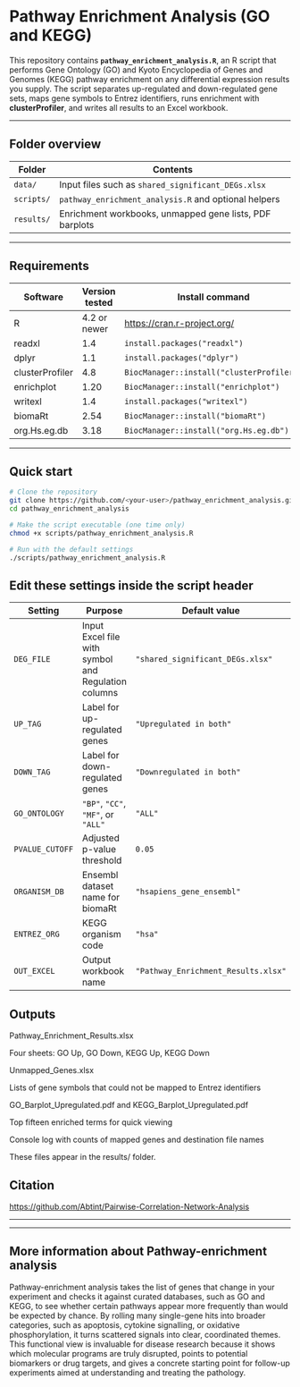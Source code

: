 # Pathway Enrichment Analysis (GO and KEGG)

This repository contains **`pathway_enrichment_analysis.R`**, an R script that performs Gene Ontology (GO) and Kyoto Encyclopedia of Genes and Genomes (KEGG) pathway enrichment on any differential expression results you supply. The script separates up-regulated and down-regulated gene sets, maps gene symbols to Entrez identifiers, runs enrichment with **clusterProfiler**, and writes all results to an Excel workbook.

---

## Folder overview

| Folder    | Contents                                                  |
|-----------|-----------------------------------------------------------|
| `data/`   | Input files such as `shared_significant_DEGs.xlsx`        |
| `scripts/`| `pathway_enrichment_analysis.R` and optional helpers      |
| `results/`| Enrichment workbooks, unmapped gene lists, PDF barplots   |

---

## Requirements

| Software | Version tested | Install command |
|----------|----------------|-----------------|
| R        | 4.2 or newer   | <https://cran.r-project.org/> |
| readxl   | 1.4            | `install.packages("readxl")` |
| dplyr    | 1.1            | `install.packages("dplyr")` |
| clusterProfiler | 4.8     | `BiocManager::install("clusterProfiler")` |
| enrichplot | 1.20         | `BiocManager::install("enrichplot")` |
| writexl  | 1.4            | `install.packages("writexl")` |
| biomaRt  | 2.54           | `BiocManager::install("biomaRt")` |
| org.Hs.eg.db | 3.18       | `BiocManager::install("org.Hs.eg.db")` |

---

## Quick start

```bash
# Clone the repository
git clone https://github.com/<your-user>/pathway_enrichment_analysis.git
cd pathway_enrichment_analysis

# Make the script executable (one time only)
chmod +x scripts/pathway_enrichment_analysis.R

# Run with the default settings
./scripts/pathway_enrichment_analysis.R
```

## Edit these settings inside the script header
| Setting         | Purpose                                             | Default value                       |
| --------------- | --------------------------------------------------- | ----------------------------------- |
| `DEG_FILE`      | Input Excel file with symbol and Regulation columns | `"shared_significant_DEGs.xlsx"`    |
| `UP_TAG`        | Label for up-regulated genes                        | `"Upregulated in both"`             |
| `DOWN_TAG`      | Label for down-regulated genes                      | `"Downregulated in both"`           |
| `GO_ONTOLOGY`   | `"BP"`, `"CC"`, `"MF"`, or `"ALL"`                  | `"ALL"`                             |
| `PVALUE_CUTOFF` | Adjusted p-value threshold                          | `0.05`                              |
| `ORGANISM_DB`   | Ensembl dataset name for biomaRt                    | `"hsapiens_gene_ensembl"`           |
| `ENTREZ_ORG`    | KEGG organism code                                  | `"hsa"`                             |
| `OUT_EXCEL`     | Output workbook name                                | `"Pathway_Enrichment_Results.xlsx"` |

## Outputs
Pathway_Enrichment_Results.xlsx

Four sheets: GO Up, GO Down, KEGG Up, KEGG Down

Unmapped_Genes.xlsx

Lists of gene symbols that could not be mapped to Entrez identifiers

GO_Barplot_Upregulated.pdf and KEGG_Barplot_Upregulated.pdf

Top fifteen enriched terms for quick viewing

Console log with counts of mapped genes and destination file names

These files appear in the results/ folder.

## Citation
https://github.com/Abtint/Pairwise-Correlation-Network-Analysis

-----------------------------------------------------------------------------------------------------------
-----------------------------------------------------------------------------------------------------------
## More information about Pathway-enrichment analysis
Pathway-enrichment analysis takes the list of genes that change in your experiment and checks it against curated databases, such as GO and KEGG, to see whether certain pathways appear more frequently than would be expected by chance. By rolling many single-gene hits into broader categories, such as apoptosis, cytokine signalling, or oxidative phosphorylation, it turns scattered signals into clear, coordinated themes. This functional view is invaluable for disease research because it shows which molecular programs are truly disrupted, points to potential biomarkers or drug targets, and gives a concrete starting point for follow-up experiments aimed at understanding and treating the pathology.
